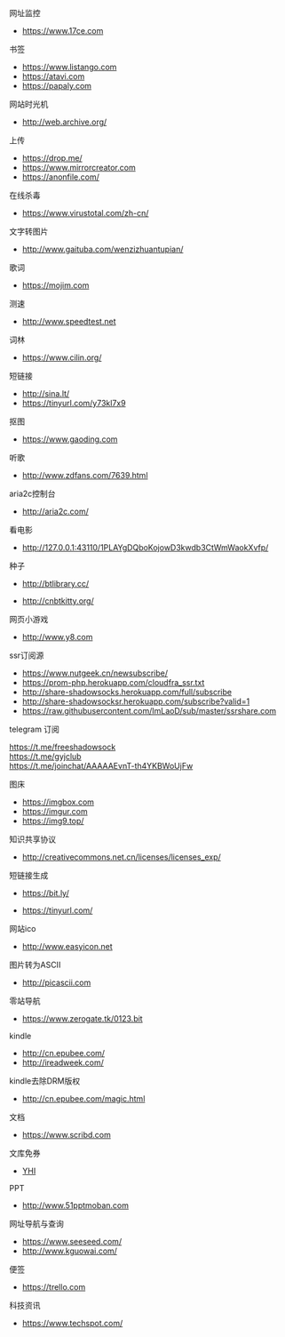 网址监控
* https://www.17ce.com

书签
* https://www.listango.com
* https://atavi.com
* https://papaly.com

网站时光机

* http://web.archive.org/

上传

* https://drop.me/
* https://www.mirrorcreator.com
* https://anonfile.com/

在线杀毒

* https://www.virustotal.com/zh-cn/

文字转图片

* http://www.gaituba.com/wenzizhuantupian/

歌词

* https://mojim.com

测速

* http://www.speedtest.net

词林

* https://www.cilin.org/

短链接

* http://sina.lt/
* https://tinyurl.com/y73kl7x9


抠图

* https://www.gaoding.com

听歌

* http://www.zdfans.com/7639.html

aria2c控制台

* http://aria2c.com/

看电影

* http://127.0.0.1:43110/1PLAYgDQboKojowD3kwdb3CtWmWaokXvfp/

种子

* http://btlibrary.cc/

* http://cnbtkitty.org/

网页小游戏

* http://www.y8.com


ssr订阅源
* https://www.nutgeek.cn/newsubscribe/
* https://prom-php.herokuapp.com/cloudfra_ssr.txt
* http://share-shadowsocks.herokuapp.com/full/subscribe
* http://share-shadowsocksr.herokuapp.com/subscribe?valid=1
* https://raw.githubusercontent.com/ImLaoD/sub/master/ssrshare.com

telegram 订阅

https://t.me/freeshadowsock  
https://t.me/gyjclub  
https://t.me/joinchat/AAAAAEvnT-th4YKBWoUjFw

图床

* https://imgbox.com
* https://imgur.com  
* https://img9.top/  

知识共享协议

*  http://creativecommons.net.cn/licenses/licenses_exp/

短链接生成

* https://bit.ly/

* https://tinyurl.com/

网站ico

* http://www.easyicon.net

图片转为ASCII

* http://picascii.com

零站导航

* https://www.zerogate.tk/0123.bit

kindle

* http://cn.epubee.com/
* http://ireadweek.com/


kindle去除DRM版权

* http://cn.epubee.com/magic.html

文档

* https://www.scribd.com

文库免券

* [YHI](https://shui.azurewebsites.net/bdwk/)

PPT

* http://www.51pptmoban.com

网址导航与查询

* https://www.seeseed.com/
* http://www.kguowai.com/

便签

* https://trello.com

科技资讯

* https://www.techspot.com/


